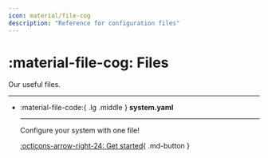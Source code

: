 ```yaml
---
icon: material/file-cog
description: "Reference for configuration files"
---
```


# :material-file-cog: Files

Our useful files.

------

<div class="grid cards" markdown> 

-   :material-file-code:{ .lg .middle } __system.yaml__

    ---

    Configure your system with one file!

    [:octicons-arrow-right-24: Get started](system.md){ .md-button }


</div>